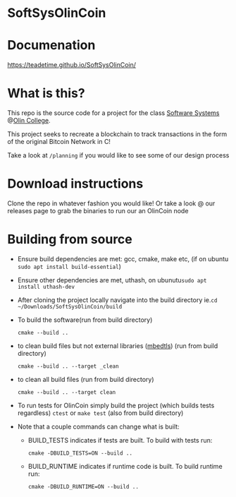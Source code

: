 # SoftSysOlinCoin

# Documenation
https://teadetime.github.io/SoftSysOlinCoin/

# What is this?
This repo is the source code for a project for the class [Software Systems](https://softsys.olin.edu/) @[Olin College](https://olin.edu).

This project seeks to recreate a blockchain to track transactions in the form of the original Bitcoin Network in C!

Take a look at ```/planning``` if you would like to see some of our design process

# Download instructions
Clone the repo in whatever fashion you would like! Or take a look @ our releases page to grab the binaries to run our an OlinCoin node

# Building from source
- Ensure build dependencies are met: gcc, cmake, make etc, (if on ubuntu ```sudo apt install build-essential```)
- Ensure other dependencies are met, uthash, on ubunutu```sudo apt install uthash-dev```
- After cloning the project locally navigate into the build directory ie.```cd ~/Downloads/SoftSysOlinCoin/build```
- To build the software(run from build directory)
    ```console
    cmake --build .. 
    ```
- to clean build files but not external libraries ([mbedtls](https://github.com/ARMmbed/mbedtls)) (run from build directory)
  ```console 
  cmake --build .. --target _clean 
  ```
- to clean all build files (run from build directory)
  ```console 
  cmake --build .. --target clean 
  ```
- To run tests for OlinCoin simply build the project (which builds tests regardless)
  `ctest` or `make test` (also from build directory)
 
- Note that a couple commands can change what is built:
    - BUILD_TESTS indicates if tests are built. To build with tests run:
      ```console
      cmake -DBUILD_TESTS=ON --build .. 
      ```
    - BUILD_RUNTIME indicates if runtime code is built. To build runtime run:
      ```console
      cmake -DBUILD_RUNTIME=ON --build .. 
      ```


